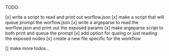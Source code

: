 TODO:

[x] write a script to read and print out worflow.json
[x] make a script that will queue prompt the worflow.json
[x] write a argeparse to read the worflow.json and print out the exposed params
[x] make argeparse  script to both print and queue the prompt
[x] add option for queing or just reading the exposed nodes
[x] create a new file specific for the workflow

[] make more todos...

